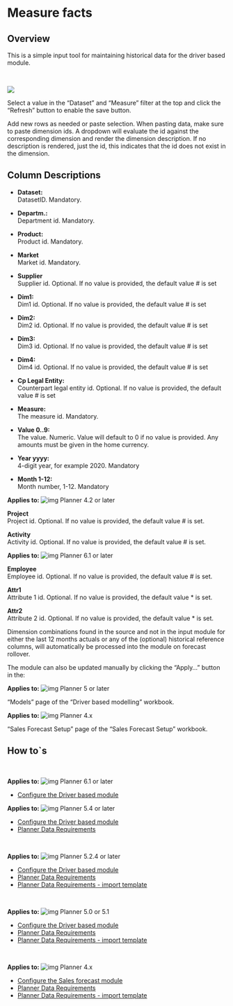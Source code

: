 # Measure facts
## Overview
This is a simple input tool for maintaining historical data for the driver based module. 

<br/>

![](https://profitbasedocs.blob.core.windows.net/plannerimages/salesfact.JPG)

Select a value in the “Dataset” and “Measure” filter at the top and click the “Refresh” button to enable the save button.

Add new rows as needed or paste selection. When pasting data, make sure to paste dimension ids. A dropdown will evaluate the id against the corresponding dimension and render the dimension description. If no description is rendered, just the id, this indicates that the id does not exist in the dimension.
<br/>

## Column Descriptions

- **Dataset:**<br/>
DatasetID. Mandatory.

- **Departm.:**<br/>
Department id. Mandatory.

- **Product:**<br/>
Product id. Mandatory.

- **Market**<br/>
Market id. Mandatory.

- **Supplier**<br/>
Supplier id. Optional. If no value is provided, the default value # is set

- **Dim1:**<br/>
Dim1 id. Optional. If no value is provided, the default value # is set

- **Dim2:**<br/>
Dim2 id. Optional. If no value is provided, the default value # is set

- **Dim3:**<br/>
Dim3 id. Optional. If no value is provided, the default value # is set

- **Dim4:**<br/>
Dim4 id. Optional. If no value is provided, the default value # is set

- **Cp Legal Entity:**<br/>
Counterpart legal entity id. Optional. If no value is provided, the default value # is set

- **Measure:**<br/>
The measure id. Mandatory.

- **Value 0..9:**<br/>
The value. Numeric. Value will default to 0 if no value is provided. Any amounts must be given in the home currency.

- **Year yyyy:**<br/>
4-digit year, for example 2020. Mandatory

- **Month 1-12:**<br/>
Month number, 1-12. Mandatory

**Applies to:** ![img](https://profitbasedocs.blob.core.windows.net/icons/yes-icon.png) Planner 4.2 or later

 **Project**<br/>
Project id. Optional. If no value is provided, the default value # is set. 

 **Activity**<br/>
Activity id. Optional. If no value is provided, the default value # is set. 

**Applies to:** ![img](https://profitbasedocs.blob.core.windows.net/icons/yes-icon.png) Planner 6.1 or later

 **Employee**<br/>
Employee id. Optional. If no value is provided, the default value # is set. 

 **Attr1**<br/>
Attribute 1 id. Optional. If no value is provided, the default value * is set. 

 **Attr2**<br/>
Attribute 2 id. Optional. If no value is provided, the default value * is set. 
<br/>

Dimension combinations found in the source and not in the input module for either the last 12 months actuals or any of the (optional) historical reference columns, will automatically be processed into the module on forecast rollover. 

The module can also be updated manually by clicking the “Apply…” button in the: 

**Applies to:** ![img](https://profitbasedocs.blob.core.windows.net/icons/yes-icon.png) Planner 5 or later

“Models” page of the “Driver based modelling” workbook.

**Applies to:** ![img](https://profitbasedocs.blob.core.windows.net/icons/yes-icon.png) Planner 4.x

“Sales Forecast Setup” page of the “Sales Forecast Setup” workbook.

## How to`s

<br/>

**Applies to:** ![img](https://profitbasedocs.blob.core.windows.net/icons/yes-icon.png) Planner 6.1 or later

-  [Configure the Driver based module](https://profitbasedocs.blob.core.windows.net/enduserhelp/files/V6.1/Planner%20Driver%20based%20module.pdf)<br/>

**Applies to:** ![img](https://profitbasedocs.blob.core.windows.net/icons/yes-icon.png) Planner 5.4 or later

-  [Configure the Driver based module](https://profitbasedocs.blob.core.windows.net/enduserhelp/files/V5.4/Planner%20Driver%20based%20module.pdf)<br/>
-  [Planner Data Requirements](https://profitbasedocs.blob.core.windows.net/enduserhelp/files/V5.4/Planner%20Data%20Requirements.pdf)<br/>
<br/>

**Applies to:** ![img](https://profitbasedocs.blob.core.windows.net/icons/yes-icon.png) Planner 5.2.4 or later

-  [Configure the Driver based module](https://profitbasedocs.blob.core.windows.net/enduserhelp/files/v5.2.4/Planner%20Driver%20based%20module.pdf)<br/>
-  [Planner Data Requirements](https://profitbasedocs.blob.core.windows.net/enduserhelp/files/v5/Planner%20Data%20Requirements.pdf)<br/>
-  [Planner Data Requirements - import template](https://profitbasedocs.blob.core.windows.net/enduserhelp/files/v5/Planner%20Data%20Requirements%20Template.xlsx)<br/>
<br/>

**Applies to:** ![img](https://profitbasedocs.blob.core.windows.net/icons/yes-icon.png) Planner 5.0 or 5.1

-  [Configure the Driver based module](https://profitbasedocs.blob.core.windows.net/enduserhelp/files/v5/Planner%20Driver%20based%20module.pdf)<br/>
-  [Planner Data Requirements](https://profitbasedocs.blob.core.windows.net/enduserhelp/files/v5/Planner%20Data%20Requirements.pdf)<br/>
-  [Planner Data Requirements - import template](https://profitbasedocs.blob.core.windows.net/enduserhelp/files/v5/Planner%20Data%20Requirements%20Template.xlsx)<br/>
<br/>

**Applies to:** ![img](https://profitbasedocs.blob.core.windows.net/icons/yes-icon.png) Planner 4.x

-  [Configure the Sales forecast module](https://profitbasedocs.blob.core.windows.net/enduserhelp/files/Planner%20Sales%20Forecast%20module.pdf)<br/>
-  [Planner Data Requirements](https://profitbasedocs.blob.core.windows.net/enduserhelp/files/Planner%20Data%20Requirements.pdf)<br/>
-  [Planner Data Requirements - import template](https://profitbasedocs.blob.core.windows.net/enduserhelp/files/Planner%20Data%20Requirements%20Template.xlsx)<br/>
<br/>
